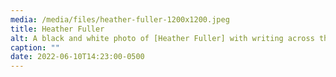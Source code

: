 ```yaml
---
media: /media/files/heather-fuller-1200x1200.jpeg
title: Heather Fuller
alt: A black and white photo of [Heather Fuller] with writing across the image.
caption: ""
date: 2022-06-10T14:23:00-0500
---
```

